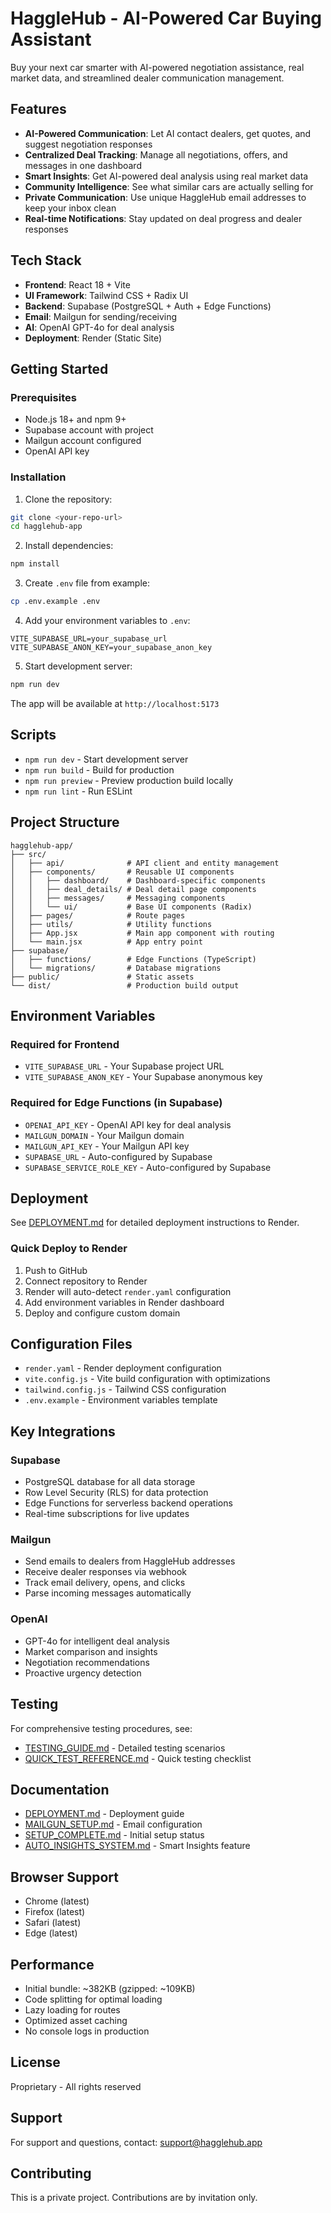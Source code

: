 # HaggleHub - AI-Powered Car Buying Assistant

Buy your next car smarter with AI-powered negotiation assistance, real market data, and streamlined dealer communication management.

## Features

- **AI-Powered Communication**: Let AI contact dealers, get quotes, and suggest negotiation responses
- **Centralized Deal Tracking**: Manage all negotiations, offers, and messages in one dashboard
- **Smart Insights**: Get AI-powered deal analysis using real market data
- **Community Intelligence**: See what similar cars are actually selling for
- **Private Communication**: Use unique HaggleHub email addresses to keep your inbox clean
- **Real-time Notifications**: Stay updated on deal progress and dealer responses

## Tech Stack

- **Frontend**: React 18 + Vite
- **UI Framework**: Tailwind CSS + Radix UI
- **Backend**: Supabase (PostgreSQL + Auth + Edge Functions)
- **Email**: Mailgun for sending/receiving
- **AI**: OpenAI GPT-4o for deal analysis
- **Deployment**: Render (Static Site)

## Getting Started

### Prerequisites

- Node.js 18+ and npm 9+
- Supabase account with project
- Mailgun account configured
- OpenAI API key

### Installation

1. Clone the repository:
```bash
git clone <your-repo-url>
cd hagglehub-app
```

2. Install dependencies:
```bash
npm install
```

3. Create `.env` file from example:
```bash
cp .env.example .env
```

4. Add your environment variables to `.env`:
```env
VITE_SUPABASE_URL=your_supabase_url
VITE_SUPABASE_ANON_KEY=your_supabase_anon_key
```

5. Start development server:
```bash
npm run dev
```

The app will be available at `http://localhost:5173`

## Scripts

- `npm run dev` - Start development server
- `npm run build` - Build for production
- `npm run preview` - Preview production build locally
- `npm run lint` - Run ESLint

## Project Structure

```
hagglehub-app/
├── src/
│   ├── api/              # API client and entity management
│   ├── components/       # Reusable UI components
│   │   ├── dashboard/    # Dashboard-specific components
│   │   ├── deal_details/ # Deal detail page components
│   │   ├── messages/     # Messaging components
│   │   └── ui/           # Base UI components (Radix)
│   ├── pages/            # Route pages
│   ├── utils/            # Utility functions
│   ├── App.jsx           # Main app component with routing
│   └── main.jsx          # App entry point
├── supabase/
│   ├── functions/        # Edge Functions (TypeScript)
│   └── migrations/       # Database migrations
├── public/               # Static assets
└── dist/                 # Production build output
```

## Environment Variables

### Required for Frontend

- `VITE_SUPABASE_URL` - Your Supabase project URL
- `VITE_SUPABASE_ANON_KEY` - Your Supabase anonymous key

### Required for Edge Functions (in Supabase)

- `OPENAI_API_KEY` - OpenAI API key for deal analysis
- `MAILGUN_DOMAIN` - Your Mailgun domain
- `MAILGUN_API_KEY` - Your Mailgun API key
- `SUPABASE_URL` - Auto-configured by Supabase
- `SUPABASE_SERVICE_ROLE_KEY` - Auto-configured by Supabase

## Deployment

See [DEPLOYMENT.md](./DEPLOYMENT.md) for detailed deployment instructions to Render.

### Quick Deploy to Render

1. Push to GitHub
2. Connect repository to Render
3. Render will auto-detect `render.yaml` configuration
4. Add environment variables in Render dashboard
5. Deploy and configure custom domain

## Configuration Files

- `render.yaml` - Render deployment configuration
- `vite.config.js` - Vite build configuration with optimizations
- `tailwind.config.js` - Tailwind CSS configuration
- `.env.example` - Environment variables template

## Key Integrations

### Supabase
- PostgreSQL database for all data storage
- Row Level Security (RLS) for data protection
- Edge Functions for serverless backend operations
- Real-time subscriptions for live updates

### Mailgun
- Send emails to dealers from HaggleHub addresses
- Receive dealer responses via webhook
- Track email delivery, opens, and clicks
- Parse incoming messages automatically

### OpenAI
- GPT-4o for intelligent deal analysis
- Market comparison and insights
- Negotiation recommendations
- Proactive urgency detection

## Testing

For comprehensive testing procedures, see:
- [TESTING_GUIDE.md](./TESTING_GUIDE.md) - Detailed testing scenarios
- [QUICK_TEST_REFERENCE.md](./QUICK_TEST_REFERENCE.md) - Quick testing checklist

## Documentation

- [DEPLOYMENT.md](./DEPLOYMENT.md) - Deployment guide
- [MAILGUN_SETUP.md](./MAILGUN_SETUP.md) - Email configuration
- [SETUP_COMPLETE.md](./SETUP_COMPLETE.md) - Initial setup status
- [AUTO_INSIGHTS_SYSTEM.md](./AUTO_INSIGHTS_SYSTEM.md) - Smart Insights feature

## Browser Support

- Chrome (latest)
- Firefox (latest)
- Safari (latest)
- Edge (latest)

## Performance

- Initial bundle: ~382KB (gzipped: ~109KB)
- Code splitting for optimal loading
- Lazy loading for routes
- Optimized asset caching
- No console logs in production

## License

Proprietary - All rights reserved

## Support

For support and questions, contact: support@hagglehub.app

## Contributing

This is a private project. Contributions are by invitation only.
